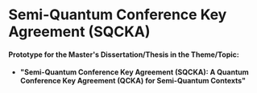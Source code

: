 # Semi-Quantum Conference Key Agreement (SQCKA)
#### **Prototype for the Master's Dissertation/Thesis in the Theme/Topic:**
* **"Semi-Quantum Conference Key Agreement (SQCKA): A Quantum Conference Key Agreement (QCKA) for Semi-Quantum Contexts"**
